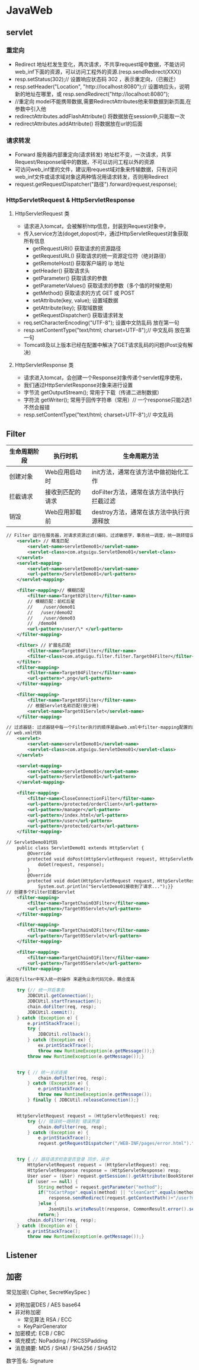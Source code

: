# JavaWeb

## servlet

### 重定向

- Redirect 地址栏发生变化，两次请求，不共享request域中数据，不能访问web_inf下面的资源，可以访问工程外的资源.(resp.sendRedirect(XXX))
- resp.setStatus(302);// 设置响应状态码 302 ，表示重定向，（已搬迁）
- resp.setHeader("Location", "http://localhost:8080");// 设置响应头，说明 新的地址在哪里，或 resp.sendRedirect("http://localhost:8080");
- //重定向 model不能携带数据,需要RedirectAttributes他来带数据到新页面,在参数中引入他
- redirectAttributes.addFlashAttribute() 将数据放在session中,只能取一次
- redirectAttributes.addAttribute() 将数据放在url的后面

### 请求转发

- Forward 服务器内部重定向(请求转发) 地址栏不变，一次请求，共享Request/Response域中的数据，不可以访问工程以外的资源
- 可访问web_inf里的文件，建议用request域对象来传输数据，只有访问web_inf文件或请求域对象这两种情况用请求转发，否则用Redirect
- request.getRequestDispatcher("路径").forward(request,response);

### HttpServletRequest & HttpServletResponse

1. HttpServletRequest 类
   - 请求进入tomcat，会被解析http信息，封装到Request对象中，
   - 传入service方法(doget,dopost)中，通过HttpServletRequest对象获取所有信息
     - getRequestURI()  获取请求的资源路径
     - getRequestURL()  获取请求的统一资源定位符（绝对路径）
     - getRemoteHost()  获取客户端的 ip 地址
     - getHeader() 获取请求头
     - getParameter()  获取请求的参数
     - getParameterValues()  获取请求的参数（多个值的时候使用）
     - getMethod()  获取请求的方式 GET 或 POST
     - setAttribute(key, value);  设置域数据
     - getAttribute(key);  获取域数据
     - getRequestDispatcher()  获取请求转发
   - req.setCharacterEncoding("UTF-8"); 设置中文防乱码 放在第一句
   - resp.setContentType("text/html; charset=UTF-8");// 中文乱码 放在第一句
   - Tomcat8及以上版本已经在配置中解决了GET请求乱码的问题(Post没有解决)

2. HttpServletResponse 类
   - 请求进入tomcat，会创建一个Response对象传递个servlet程序使用，
   - 我们通过HttpServletResponse对象来进行设置
   - 字节流 getOutputStream();  常用于下载（传递二进制数据）
   - 字符流 getWriter();  常用于回传字符串（常用）// 一个response只能2选1 不然会报错
   - resp.setContentType("text/html; charset=UTF-8");// 中文乱码

## Filter

| 生命周期阶段 | 执行时机         | 生命周期方法                             |
| ------------ | ---------------- | ---------------------------------------- |
| 创建对象     | Web应用启动时    | init方法，通常在该方法中做初始化工作     |
| 拦截请求     | 接收到匹配的请求 | doFilter方法，通常在该方法中执行拦截过滤 |
| 销毁         | Web应用卸载前    | destroy方法，通常在该方法中执行资源释放  |

```xml
// Filter 运行在服务器，对请求资源过滤(编码，过滤敏感字，事务统一调度，统一跳转错误页面)，优先于请求资源之前执行
    <servlet> // 精准匹配
        <servlet-name>servletDemo01</servlet-name>
        <servlet-class>com.atguigu.ServletDemo01</servlet-class>
    </servlet>
    <servlet-mapping>
        <servlet-name>servletDemo01</servlet-name>
        <url-pattern>/ServletDemo01</url-pattern>
    </servlet-mapping>

    <filter-mapping>// 模糊匹配
        <filter-name>Target02Filter</filter-name>
        // 模糊匹配：前杠后星 
        //    /user/demo01
        //   /user/demo02
        //    /user/demo03
        //  /demo04
        <url-pattern>/user/\* </url-pattern>
    </filter-mapping>

    <filter> // 扩展名匹配
        <filter-name>Target04Filter</filter-name>
        <filter-class>com.atguigu.filter.filter.Target04Filter</filter-class>
    </filter>
    <filter-mapping>
        <filter-name>Target04Filter</filter-name>
        <url-pattern>*.png</url-pattern>
    </filter-mapping>

    <filter-mapping>
        <filter-name>Target05Filter</filter-name>
        // 根据Servlet名称匹配(很少用)
        <servlet-name>Target01Servlet</servlet-name>
    </filter-mapping>

// 过滤器链: 过滤器链中每一个Filter执行的顺序是由web.xml中filter-mapping配置的顺序决定的。如果某个Filter是使用ServletName进行匹配规则的配置，那么这个Filter执行的优先级要更低
// web.xml代码
    <servlet>
        <servlet-name>servletDemo01</servlet-name>
        <servlet-class>com.atguigu.ServletDemo01</servlet-class>
    </servlet>

    <servlet-mapping>
        <servlet-name>servletDemo01</servlet-name>
        <url-pattern>/ServletDemo01</url-pattern>
    </servlet-mapping>

    <filter-mapping>
        <filter-name>CloseConnectionFilter</filter-name>
        <url-pattern>/protected/orderClient</url-pattern>
        <url-pattern>/manager</url-pattern>
        <url-pattern>/index.html</url-pattern>
        <url-pattern>/user</url-pattern>
        <url-pattern>/protected/cart</url-pattern>
    </filter-mapping>

// ServletDemo01代码
    public class ServletDemo01 extends HttpServlet {
        @Override
        protected void doPost(HttpServletRequest request, HttpServletResponse response) throws ServletException, IOException {
            doGet(request, response);
        }
        @Override
        protected void doGet(HttpServletRequest request, HttpServletResponse response) throws ServletException, IOException {
            System.out.println("ServletDemo01接收到了请求...");}}
// 创建多个Filter拦截Servlet
    <filter-mapping>
        <filter-name>TargetChain03Filter</filter-name>
        <url-pattern>/Target05Servlet</url-pattern>
    </filter-mapping>

    <filter-mapping>
        <filter-name>TargetChain02Filter</filter-name>
        <url-pattern>/Target05Servlet</url-pattern>
    </filter-mapping>

    <filter-mapping>
        <filter-name>TargetChain01Filter</filter-name>
        <url-pattern>/Target05Servlet</url-pattern>
    </filter-mapping>
```

```java
通过在filter中写入统一的操作 来避免业务代码冗余，耦合度高

    try {// 统一开启事务
        JDBCUtil.getConnection();
        JDBCUtil.startTransaction();
        chain.doFilter(req, resp);
        JDBCUtil.commit();
    } catch (Exception e) {
        e.printStackTrace();
        try {
            JDBCUtil.rollback();
        } catch (Exception ex) {
            ex.printStackTrace();
            throw new RuntimeException(e.getMessage());}
        throw new RuntimeException(e.getMessage());}


    try { // 统一关闭连接
            chain.doFilter(req, resp);
        } catch (Exception e) {
            e.printStackTrace();
            throw new RuntimeException(e.getMessage());
        } finally { JDBCUtil.releaseConnection();}


    HttpServletRequest request = (HttpServletRequest) req;
        try {// 错误统一跳转到 错误界面
            chain.doFilter(req, resp);
        } catch (Exception e) {
            e.printStackTrace();
            request.getRequestDispatcher("/WEB-INF/pages/error.html").forward(request,resp);}


    try { // 路径请求检查是否登录 同步，异步
        HttpServletRequest request = (HttpServletRequest) req;
        HttpServletResponse response = (HttpServletResponse) resp;
        User user = (User) request.getSession().getAttribute(BookStoreConstants.USERSESSIONKEY);
        if (user == null) {
            String method = request.getParameter("method");
            if("toCartPage".equals(method) || "cleanCart".equals(method) || "checkout".equals(method)){
                response.sendRedirect(request.getContextPath()+"/user?method=toLoginPage");
            }else {
                JsonUtils.writeResult(response, CommonResult.error().setMessage("unLogin"));}
            return;}
        chain.doFilter(req, resp);
    } catch (Exception e) {
        e.printStackTrace();
        throw new RuntimeException(e.getMessage());}
```

## Listener

## 加密

常见加密( Cipher, SecretKeySpec )

- 对称加密DES / AES base64
- 非对称加密
  - 常见算法 RSA / ECC
  - KeyPairGenerator
- 加密模式: ECB / CBC
- 填充模式: NoPadding / PKCS5Padding 
- 消息摘要: MD5 / SHA1 / SHA256 / SHA512

数字签名: Signature
